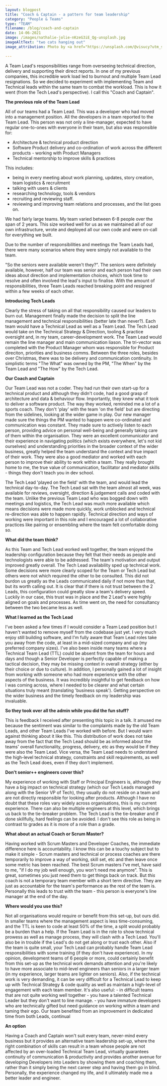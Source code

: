 ```yaml
---
layout: blogpost
title: "Coach & Captain - a pattern for team leadership"
category: "People & Teams"
type: "TEAM"
filename: /blog/coach-and-captain
date: 14-06-2021
image: /images/nathalie-jolie-nKzeG3iE_Qg-unsplash.jpg
imageAltText: "two cats hanging out"
image_attribution: Photo by <a href="https://unsplash.com/@visucy?utm_source=unsplash&utm_medium=referral&utm_content=creditCopyText">Nathalie Jolie</a> on <a href="https://unsplash.com/?utm_source=unsplash&utm_medium=referral&utm_content=creditCopyText">Unsplash</a>
                     
---
```


A Team Lead's responsibilities range from overseeing technical direction, delivery and supporting their direct reports. In one of my previous companies, this incredible work load led to burnout and multiple Team Lead resignations. So we decided to experiment with implementing Team and Technical leads within the same team to combat the workload. This is how it went (from the Tech Lead's perspective). I call this "Coach and Captain".


**The previous role of the Team Lead**

All of our teams had a Team Lead. This was a developer who had moved into a management position.
All the developers in a team reported to the Team Lead.
This person was not only a line-manager, expected to have regular one-to-ones with everyone in their team, but also was responsible for:
 * Architecture & technical product direction
 * Software Product delivery and co-ordination of work across the different products - working with Product Managers
 * Technical mentorship to improve skills & practices

This includes:
 * being in every meeting about work planning, updates, story creation, team logistics & recruitment
 * talking with users & clients
 * researching technology, tools & vendors
 * recruiting and reviewing staff.
 * reviewing and improving team relations and processes, and the list goes on.
   
We had fairly large teams. My team varied between 6-8 people over the span of 2 years.
This size worked well for us as we maintained all of our own infrastructure, wrote and deployed all our own code and were on-call for everything we built.

Due to the number of responsibilities and meetings the Team Leads had, there were many scenarios where they were simply not available to the team.

"So the seniors were available weren't they?". The seniors were definitely available, however, half our team was senior and each person had their own ideas about direction and implementation choices, which took time to resolve and often involved the lead's input to finalise. With the amount of responsibilities, three Team Leads reached breaking point and resigned within a few weeks of each other.


**Introducing Tech Leads**

Clearly the stress of taking on all that responsibility caused our leaders to burn out.
Management finally made the decision to split the line management and technical responsibilities (better late than never?).
Each team would have a Technical Lead as well as a Team Lead. The Tech Lead would take on the Technical Strategy & Direction,
tooling & practice oversight and, in my team, career-development work.
The Team Lead would remain the line manager and main communication liason.
The tri-vector was completed with the Product Manager whom was responsible for Product direciton, priorities and business comms.
Between the three roles, besides over Christmas, there was to be delivery and communication continuity.
In simplistic terms "The What" was owned by the PM, "The When" by the Team Lead and "The How" by the Tech Lead.


**Our Coach and Captain**

Our Team Lead was not a coder. They had run their own start-up for a technical product and although they didn't code, had a good grasp of architecture and data & behaviour flow. Importantly, they knew what it took to deliver a software product.
The way they worked, reminded me a lot of a sports coach.
They don't 'play' with the team 'on the field' but are directing from the sidelines, looking at the wider game in play. Our new manager made sure the things the PM wanted to happen were co-ordinated and communication was constant.
They made sure to actively listen to each person, providing advice on personal well-being and
generally taking care of them within the organisation. They were an excellent communicator and their experience in navigating politics
(which exists everywhere, let's not kid ourselves)
and understanding priorities in the broader context of the wider business, greatly helped the team understand the context and true impact of their work.
They were also a good mediator and worked with each person to improve their ability to work within a team. They really brought home to me, the true value of communication, facilitator and mediator skills - things they don't teach you in dev school.


The Tech Lead 'played on the field' with the team, and would lead the technical day-to-day.
The Tech Lead sat with the team almost all week, was available for reviews, oversight, direction & judgement calls and coded with the team.
Unlike the previous Team Lead who was bogged down with meetings and logistics, the Tech Lead was much more available which means
decisions were made more quickly, work unblocked and technical re-direction was able to happen rapidly.
Technical direction and ways of working were important in this role and I encouraged a lot of collaborative practices like pairing or ensembling where the team felt comfortable doing so.


**What did the team think?**

As this Team and Tech Lead worked well together, the team enjoyed the leadership configuration because they felt that their needs as people and technologists were able to be addressed.
The team's motivation and output improved greatly overall. The Tech Lead availability sped up technical work.
Some decisions were more clearly scoped for the Team or Tech Lead but others were not which required the other to be consulted.
This did not burdon us greatly as the Leads communicated daily if not more than that, but its worth calling out.
It is clear that if there is not trust between the 2 Leads, this configuration could greatly slow a team's delivery speed.
Luckily in our case, this trust was in place and the 2 Lead's were highly aligned on goals and processes.
As time went on, the need for consultancy between the two became less as well.


**What I learned as the Tech Lead**

I've been asked a few times if I would consider a Team Lead position but I haven't wanted to remove myself from the codebase just yet.
I very much enjoy still building software, and I'm fully aware that Team Lead roles take you away from the code, at least in a mid-sized company and up (my preferred company sizes).
I've also been inside many teams where a Technical Team Lead (TTL) could be absent from the team for hours and days and though a Senior Developer is perfectly capable of making a tactical decision, they may be missing context in overall strategy (either by their choice or due to culture).
In addition, I personally gained a lot of insight from working with someone who had more experience with the other aspects of the business. It was incredibly insightful to get feedback on how I was coming across, where I needed to be clearer and what certain situations truly meant (translating 'business speak'). Getting perspective on the wider business and the timely feedback on my leadership was invaluable.


**So they took over all the admin while you did the fun stuff?**

This is feedback I received after presenting this topic in a talk. It amused me because the sentiment was similar
to the complaints made by the old Team Leads, and other Team Leads I've worked with before.
But I would warn against thinking about it like this. This distribution of work does not take away from the fact
that the Tech Lead should be as informed about the teams' overall functionality, progress, delivery, etc as they
would be if they were also the Team Lead. Vice versa, the Team Lead needs to understand the high-level technical strategy,
constraints and skill requirements, as well as the Tech Lead does, even if they don't implement.


**Don't senior++ engineers cover this?**

My experience of working with Staff or Principal Engineers is, although they have a big impact on technical strategy (which our Tech Leads
managed along with the Senior VP of Tech), they usually do not reside on a team and are not directly responsible for looking after products.
Although I have no doubt that these roles vary widely across organisations, this is my current experience. There can also be multiple engineers at this
level, which brings us back to the tie-breaker problem. The Tech Lead is the tie-breaker and if done skillfully, hard feelings can be avoided.
I don't see this role as being in contrast to grades as it is more of a role than a grade.


**What about an actual Coach or Scrum Master?**

Having worked with Scrum Masters and Developer Coaches, the immediate difference here is accountability.
I know this can be a touchy subject but to make it simple - Scrum masters and technical or process coaches
are there temporarily to improve a way of working, skill set, etc and then leave once some metric has been reached.
The best Scrum masters I've met, have said to me,
"if I do my job well enough, you won't need me anymore". This is great, sometimes you just need them to get things
back on track. But _this_ coach is not a temporary team member with a short term directive.
They are just as accountable for the team's performance as the rest of the team is.
Personally this leads to trust with the team - this person is everyone's line manager at the end of the day.


**Where would you use this?**

Not all organisations would require or benefit from this set-up, but ours did.
In smaller teams where the management aspect is less time-consuming, and the TTL is keen to code at least 50% of the time, a split would probably be a burden than a help. If the Team Lead is in the role to show technical prowess as well as manage process, they will clash with a Tech Lead. You'll also be in trouble if the Lead's do not get along or trust each other. Also if the team is quite small, your Tech Lead can probably handle Team Lead responsibilities with some training (if they don't have experience).
In my opinion, development teams of 6 people or more, could certainly benefit from this set-up as the technical work demands attention and you're likely to have more associate to mid-level engineers than seniors in a larger team (in my experience, larger teams are lighter on seniors).
Also, if the technical work is very demanding, it can be very difficult for a Technical Lead to keep up with Technical Strategy & code quality as well as maintain a high-level of engagement with each team member.
It's also useful:
        - in difficult teams that are not quite working well together
        - you have a talented Technical Leader but they don't want to line manage.
        - you have immature developers who are technically gifted but need guidance on working within a team and taming their ego.
Our team benefited from an improvement in dedicated time from both Leads, continual 


**An option**

Having a Coach and Captain won't suit every team, never-mind every business but it provides an alternative team leadership set-up, where
the right combination of skills can result in a team whose people are not affected by an over-loaded Technical Team Lead,
virtually guarantees continuity of communication & productivity and provides another avenue for developing Developers into Leaders
by showing them and coaching them, rather than it simply being the next career step and having them go in blind.
Personally, the experience changed my life, and it ultimately made me a better leader and engineer.